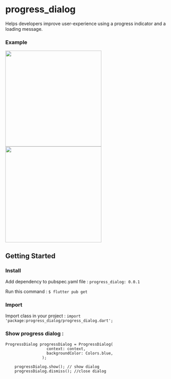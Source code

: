 # progress_dialog

Helps developers improve user-experience using a progress indicator and a loading message.

### Example
<Img src="https://raw.githubusercontent.com/asadamatic/Progress-Dialog/master/closed.png" height="300em" />


<Img src="https://raw.githubusercontent.com/asadamatic/Progress-Dialog/master/open.png" height="300em" />

## Getting Started
 ### Install
Add dependency to pubspec.yaml file :
`progress_dialog: 0.0.1`

Run this command :
`$ flutter pub get`

### Import
Import class in your project :
`import 'package:progress_dialog/progress_dialog.dart';`

### Show progress dialog :

```
ProgressDialog progressDialog = ProgressDialog(
                  context: context,
                  backgroundColor: Colors.blue,
                );

	progressDialog.show(); // show dialog
	progressDialog.dismiss(); //close dialog
```
